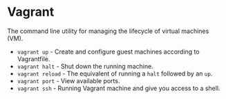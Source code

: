 # Vagrant

The command line utility for managing the lifecycle of virtual machines (VM).

* `vagrant up` - Create and configure guest machines according to Vagrantfile.
* `vagrant halt` - Shut down the running machine.
* `vagrant reload` - The equivalent of running a `halt` followed by an `up`.
* `vagrant port` - View available ports.
* `vagrant ssh` - Running Vagrant machine and give you access to a shell.